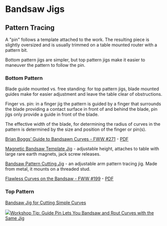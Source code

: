 # Bandsaw Jigs

## Pattern Tracing

A "pin" follows a template attached to the work. The resulting piece is slightly oversized and is usually trimmed on a table mounted router with a pattern bit.

Bottom pattern jigs are simpler, but top pattern jigs make it easier to maneuver the pattern to follow the pin.

### Bottom Pattern

Blade guide mounted vs. free standing: for top pattern jigs, blade mounted guides make for easier adjustment and leave the table clear of obstructions.

Finger vs. pin: in a finger jig the pattern is guided by a finger that surrounds the blade providing a contact surface in front of and behind the blade, pin jigs only provide a guide in front of the blade.

The effective width of the blade, for determining the radius of curves in the pattern is determined by the size and position of the finger or pin(s). 

[Brian Boggs’ Guide to Bandsawn Curves - FWW #271](https://www.finewoodworking.com/2018/09/26/brian-boggs-guide-to-bandsawn-curves) - [PDF](https://www.finewoodworking.com/membership/pdf/258725/011271026.pdf)

[Magnetic Bandsaw Template Jig](https://www.woodsmithplans.com/plan/band-saw-template-jig/) - adjustable height, attaches to table with large rare earth magnets, jack screw releases.

[Bandsaw Pattern Cutting Jig](http://woodarchivist.com/2452-band-saw-pattern-cutting-jig/) - an adjustable arm pattern tracing jig. Made from metal, it mounts on a threaded stud.

[Flawless Curves on the Bandsaw - FWW #199](https://www.finewoodworking.com/2008/06/04/flawless-curves-on-the-bandsaw) - [PDF](https://www.finewoodworking.com/membership/pdf/9404/011199034.pdf)

### Top Pattern

[Bandsaw Jig for Cutting Simple Curves](https://www.finewoodworking.com/2008/07/01/bandsaw-jig-for-cutting-simple-curves)

![](https://www.finewoodworking.com/app/uploads/2019/07/011277014-main.jpg)[Workshop Tip: Guide Pin Lets You Bandsaw and Rout Curves with the Same Jig](https://www.finewoodworking.com/2019/08/08/workshop-tip-guide-pin-lets-you-bandsaw-and-rout-curves-with-the-same-jig)
